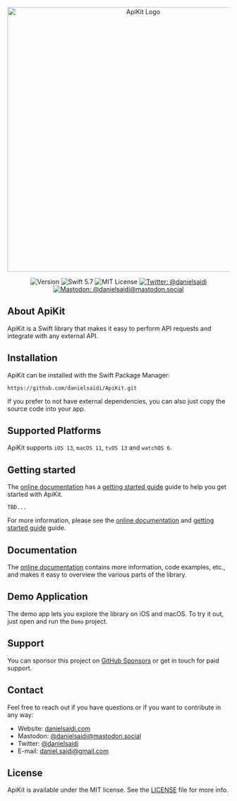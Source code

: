 <p align="center">
    <img src ="Resources/Logo_GitHub_new.png" alt="ApiKit Logo" title="ApiKit" width=600 />
</p>

<p align="center">
    <img src="https://img.shields.io/github/v/release/danielsaidi/ApiKit?color=%2300550&sort=semver" alt="Version" title="Version" />
    <img src="https://img.shields.io/badge/swift-5.7-orange.svg" alt="Swift 5.7" title="Swift 5.7" />
    <img src="https://img.shields.io/github/license/danielsaidi/ApiKit" alt="MIT License" title="MIT License" />
    <a href="https://twitter.com/danielsaidi">
        <img src="https://img.shields.io/twitter/url?label=Twitter&style=social&url=https%3A%2F%2Ftwitter.com%2Fdanielsaidi" alt="Twitter: @danielsaidi" title="Twitter: @danielsaidi" />
    </a>
    <a href="https://mastodon.social/@danielsaidi">
        <img src="https://img.shields.io/mastodon/follow/000253346?label=mastodon&style=social" alt="Mastodon: @danielsaidi@mastodon.social" title="Mastodon: @danielsaidi@mastodon.social" />
    </a>
</p>


## About ApiKit

ApiKit is a Swift library that makes it easy to perform API requests and integrate with any external API.



## Installation

ApiKit can be installed with the Swift Package Manager:

```
https://github.com/danielsaidi/ApiKit.git
```

If you prefer to not have external dependencies, you can also just copy the source code into your app.



## Supported Platforms

ApiKit supports `iOS 13`, `macOS 11`, `tvOS 13` and `watchOS 6`.



## Getting started

The [online documentation][Documentation] has a [getting started guide][Getting-Started] guide to help you get started with ApiKit.

```
TBD...
```

For more information, please see the [online documentation][Documentation] and [getting started guide][Getting-Started] guide. 



## Documentation

The [online documentation][Documentation] contains more information, code examples, etc., and makes it easy to overview the various parts of the library.



## Demo Application

The demo app lets you explore the library on iOS and macOS. To try it out, just open and run the `Demo` project.



## Support

You can sponsor this project on [GitHub Sponsors][Sponsors] or get in touch for paid support.



## Contact

Feel free to reach out if you have questions or if you want to contribute in any way:

* Website: [danielsaidi.com][Website]
* Mastodon: [@danielsaidi@mastodon.social][Mastodon]
* Twitter: [@danielsaidi][Twitter]
* E-mail: [daniel.saidi@gmail.com][Email]



## License

ApiKit is available under the MIT license. See the [LICENSE][License] file for more info.



[Email]: mailto:daniel.saidi@gmail.com
[Website]: https://www.danielsaidi.com
[Twitter]: https://www.twitter.com/danielsaidi
[Mastodon]: https://mastodon.social/@danielsaidi
[Sponsors]: https://github.com/sponsors/danielsaidi

[Documentation]: https://danielsaidi.github.io/ApiKit/documentation/ApiKit/
[Getting-Started]: https://danielsaidi.github.io/ApiKit/documentation/ApiKit/getting-started
[License]: https://github.com/danielsaidi/ApiKit/blob/master/LICENSE
